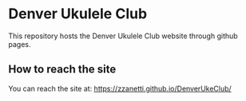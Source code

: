# Denver Ukulele Club 

This repository hosts the Denver Ukulele Club website through github pages. 

## How to reach the site

You can reach the site at: https://zzanetti.github.io/DenverUkeClub/
